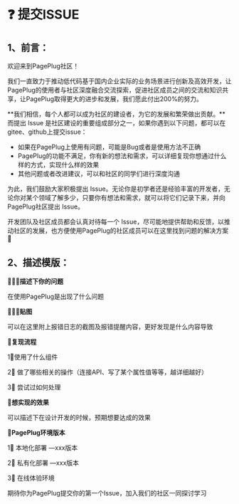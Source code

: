 # ❓ 提交ISSUE

## 1、前言：

欢迎来到PagePlug社区！

&#x20;       我们一直致力于推动低代码基于国内企业实际的业务场景进行创新及高效开发，让PagePlug的使用者与社区深度融合交流探索，促进社区成员之间的交流和知识共享，让PagePlug取得更大的进步和发展，我们愿此付出200%的努力。

&#x20;       **我们相信，每个人都可以成为社区的建设者，为它的发展和繁荣做出贡献。**而提出 Issue 是社区建设的重要组成部分之一，如果你遇到以下问题，都可以在gitee、github上提交issue：

* 如果在PagePlug上使用有问题，可能是Bug或者是使用方法不正确
* PagePlug的功能不满足，你有新的想法和需求，可以详细复现你想通过什么样的方式，实现什么样的效果
* 其他问题或者改进建议，可以和社区的同学们进行深度沟通



&#x20;       为此，我们鼓励大家积极提出 Issue。无论你是初学者还是经验丰富的开发者，无论你对某个领域了解多少，只要你有想法和需求，就可以将它们记录下来，并向PagePlug社区提出 Issue。

&#x20;       开发团队及社区成员都会认真对待每一个 Issue，尽可能地提供帮助和反馈，以推动社区的发展，也方便使用PagePlug的社区成员可以在这里找到问题的解决方案💪





## 2、描述模版：

**🙋🏻‍♂️描述下你的问题**&#x20;

在使用PagePlug是出现了什么问题



**🧑🏻‍💻贴图**&#x20;

可以在这里附上报错日志的截图及报错提醒内容，更好发现是什么内容导致



**🥳复现流程**&#x20;

1⃣️使用了什么组件&#x20;

2⃣️ 做了哪些相关的操作（连接API、写了某个属性值等等，越详细越好）&#x20;

3⃣️ 尝试过如何处理



**🤔想实现的效果**&#x20;

可以描述下在设计开发的时候，预期想要达成的效果



**🔗PagePlug环境版本**&#x20;

1⃣️ 本地化部署 —xxx版本&#x20;

2⃣️ 私有化部署 —xxx版本&#x20;

3⃣️ 在线体验环境



期待你为PagePlug提交你的第一个Issue，加入我们的社区一同探讨学习

